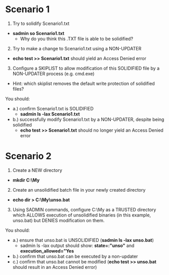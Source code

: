 
# Scenario 1

1. Try to solidify Scenario1.txt
* **sadmin so Scenario1.txt**
  * Why do you think this .TXT file is able to be solidified?

2. Try to make a change to Scenario1.txt using a NON-UPDATER
* **echo test >> Scenario1.txt** should yield an Access Denied error

3. Configure a SKIPLIST to allow modification of this SOLIDIFIED file by a NON-UPDATER process (e.g. cmd.exe)
* Hint: which skiplist removes the default write protection of solidified files?

You should:
* a.) confirm Scenario1.txt is SOLIDIFIED
  * **sadmin ls -lax Scenario1.txt**
* b.) successfully modify Scenario1.txt by a NON-UPDATER, despite being solidified
  * **echo test >> Scenario1.txt** should no longer yield an Access Denied error


# Scenario 2

1. Create a NEW directory
* **mkdir C:\My**

2. Create an unsolidified batch file in your newly created directory
* **echo dir > C:\My\unso.bat**

3. Using SADMIN commands, configure C:\My as a TRUSTED directory which ALLOWS execution of unsolidified binaries (in this example, unso.bat) but DENIES modification on them.

You should:
* a.) ensure that unso.bat is UNSOLIDIFIED (**sadmin ls -lax unso.bat**)
  * sadmin ls -lax output should show: **state=:"unso"** and **execution_allowed="Yes**
* b.) confirm that unso.bat can be executed by a non-updater
* c.) confirm that unso.bat cannot be modified (**echo test >> unso.bat** should result in an Access Denied error)
